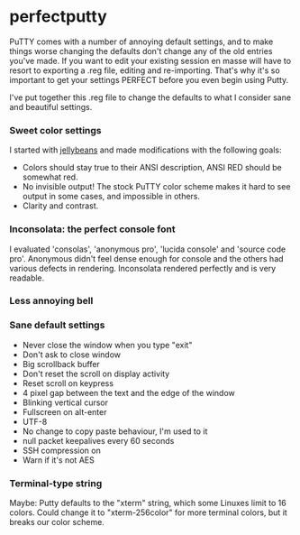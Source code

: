 # perfectputty
PuTTY comes with a number of annoying default settings, and to make things worse changing the 
defaults don't change any of the old entries you've made.  If you want to edit your existing 
session en masse will have to resort to exporting a .reg file, editing and re-importing.  That's why
it's so important to get your settings PERFECT before you even begin using Putty.

I've put together this .reg file to change the defaults to what I consider sane and beautiful settings.  

### Sweet color settings
I started with [jellybeans](https://github.com/nanotech/jellybeans.vim) and made modifications with the following
goals:

- Colors should stay true to their ANSI description, ANSI RED should be somewhat red.
- No invisible output!  The stock PuTTY color scheme makes it hard to see output in some cases, and impossible in others.
- Clarity and contrast. 

### Inconsolata: the perfect console font 
I evaluated 'consolas', 'anonymous pro', 'lucida console' and 'source code pro'.  Anonymous didn't feel dense
enough for console and the others had various defects in rendering.  Inconsolata rendered perfectly and is 
very readable.

### Less annoying bell

### Sane default settings
- Never close the window when you type "exit"
- Don't ask to close window
- Big scrollback buffer
- Don't reset the scroll on display activity
- Reset scroll on keypress
- 4 pixel gap between the text and the edge of the window
- Blinking vertical cursor
- Fullscreen on alt-enter
- UTF-8
- No change to copy paste behaviour, I'm used to it
- null packet keepalives every 60 seconds
- SSH compression on
- Warn if it's not AES


### Terminal-type string
Maybe: Putty defaults to the "xterm" string, which some Linuxes limit to 16 colors.  Could change it to "xterm-256color" 
for more terminal colors, but it breaks our color scheme.
